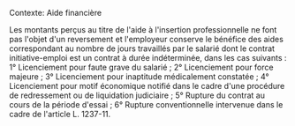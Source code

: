 Contexte: Aide financière

Les montants perçus au titre de l'aide à l'insertion professionnelle ne font pas l'objet d'un reversement et l'employeur conserve le bénéfice des aides correspondant au nombre de jours travaillés par le salarié dont le contrat initiative-emploi est un contrat à durée indéterminée, dans les cas suivants : 1° Licenciement pour faute grave du salarié ; 2° Licenciement pour force majeure ; 3° Licenciement pour inaptitude médicalement constatée ; 4° Licenciement pour motif économique notifié dans le cadre d'une procédure de redressement ou de liquidation judiciaire ; 5° Rupture du contrat au cours de la période d'essai ; 6° Rupture conventionnelle intervenue dans le cadre de l'article L. 1237-11.